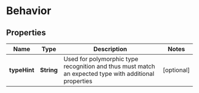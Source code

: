 
# Behavior

## Properties
Name | Type | Description | Notes
------------ | ------------- | ------------- | -------------
**typeHint** | **String** | Used for polymorphic type recognition and thus must match an expected type with additional properties |  [optional]



